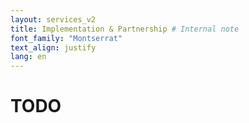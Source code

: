 ```yaml
---
layout: services_v2
title: Implementation & Partnership # Internal note
font_family: "Montserrat"
text_align: justify
lang: en
---
```


# TODO
